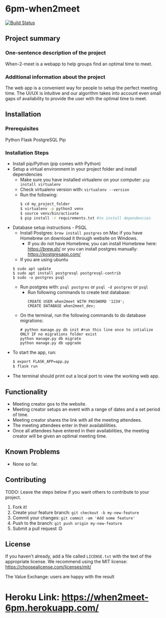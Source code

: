 
# 6pm-when2meet

<a href="https://travis-ci.org/ucsb-cs48-w19/6pm-when2meet">
<img src="https://travis-ci.org//ucsb-cs48-w19/6pm-when2meet.svg?branch=master" alt="Build Status">
</a>


## Project summary

### One-sentence description of the project

When-2-meet is a webapp to help groups find an optimal time to meet.

### Additional information about the project

The web app is a convenient way for people to setup the perfect meeting time. The UI/UX is intuitive and our algorithm takes into account even small gaps of availability to provide the user with the optimal time to meet.

## Installation

### Prerequisites
Python Flask
PostgreSQL
Pip

### Installation Steps
- Install pip/Python (pip comes with Python)
- Setup a virtual environment in your project folder and install dependencies
  - Make sure you have installed virtualenv on your computer: ```pip install virtualenv```
  - Check virtualenv version with: ```virtualenv --version```
  - Run the following:
	```bash
	$ cd my_project_folder
	$ virtualenv -p python3 venv
	$ source venv/bin/activate
	$ pip install -r requirements.txt #to install dependencies
	```
- Database setup instructions - PSQL 
	- Install Postgres: ```brew install postgres``` on Mac if you have Homebrew on download it through website on Windows.
		- If you do not have Homebrew, you can install Homebrew here: https://brew.sh/ or you can install postgres manually: https://postgresapp.com/
	- If you are using ubuntu 
	```
	$ sudo apt update
	$ sudo apt install postgresql postgresql-contrib
	$ sudo -u postgres psql
	```
	- Run postgres with: ```psql postgres``` or ```psql -d postgres``` or ```psql```
		- Run following commands to create test database:
			```psql
			CREATE USER when2meet WITH PASSWORD '1234';
			CREATE DATABASE when2meet_dev;
			```
	- On the terminal, run the following commands to do database migrations:
		```
		# python manage.py db init #run this line once to intialize ONLY IF no migrations folder exist
		python manage.py db migrate
		python manage.py db upgrade
		```
- To start the app, run:
	```bash
	$ export FLASK_APP=app.py
	$ flask run
	```
- The terminal should print out a local port to view the working web app.


## Functionality

- Meeting creator gos to the website.
- Meeting creator setups an event with a range of dates and a set period of time.
- Meeting creator shares the link with all the meeting attendees.
- The meeting attendees enter in their availablilities.
- Once all attendees have entered in their availabilities, the meeting creator will be given an optimal meeting time.

## Known Problems

- None so far.


## Contributing

TODO: Leave the steps below if you want others to contribute to your project.

1. Fork it!
2. Create your feature branch: `git checkout -b my-new-feature`
3. Commit your changes: `git commit -am 'Add some feature'`
4. Push to the branch: `git push origin my-new-feature`
5. Submit a pull request :D

## License

If you haven't already, add a file called `LICENSE.txt` with the text of the appropriate license.
We recommend using the MIT license: <https://choosealicense.com/licenses/mit/>

The Value Exchange: users are happy with the result

Heroku Link: https://when2meet-6pm.herokuapp.com/
=======
